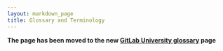 ```yaml
---
layout: markdown_page
title: Glossary and Terminology
---
```


**The page has been moved to the new [GitLab University glossary](https://university.gitlab.com/glossary/) page**
